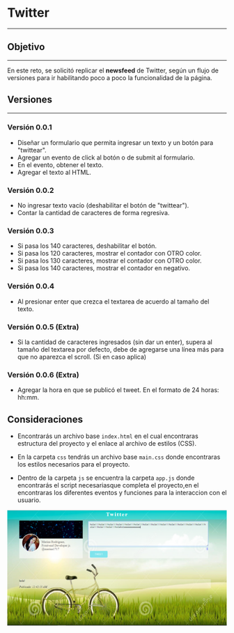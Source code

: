 # Twitter
---
## Objetivo
---
En este reto, se solicitó replicar el  **newsfeed** de Twitter, según un flujo de versiones para ir habilitando poco a poco la funcionalidad de la página.


## Versiones 
---
### Versión 0.0.1

* Diseñar un formulario que permita ingresar un texto y un botón para "twittear".
* Agregar un evento de click al botón o de submit al formulario.
* En el evento, obtener el texto.
* Agregar el texto al HTML.
### Versión 0.0.2

* No ingresar texto vacío (deshabilitar el botón de "twittear").
* Contar la cantidad de caracteres de forma regresiva.
### Versión 0.0.3

* Si pasa los 140 caracteres, deshabilitar el botón.
* Si pasa los 120 caracteres, mostrar el contador con OTRO color.
* Si pasa los 130 caracteres, mostrar el contador con OTRO color.
* Si pasa los 140 caracteres, mostrar el contador en negativo.
### Versión 0.0.4

* Al presionar enter que crezca el textarea de acuerdo al tamaño del texto.
### Versión 0.0.5 (Extra)

* Si la cantidad de caracteres ingresados (sin dar un enter), supera al tamaño del textarea por defecto, debe de agregarse una línea más para que no aparezca el scroll. (Si en caso aplica)
### Versión 0.0.6 (Extra)

* Agregar la hora en que se publicó el tweet. En el formato de 24 horas: hh:mm.


## Consideraciones

* Encontrarás un archivo base `index.html` en el cual encontraras
  estructura del proyecto y el enlace al archivo de estilos (CSS).

* En la carpeta `css` tendrás un archivo base `main.css` donde encontraras los
  estilos necesarios para el proyecto.

* Dentro de la carpeta `js` se encuentra la carpeta `app.js` donde
  encontrarás el script necesariasque completa el proyecto,en el encontraras los diferentes eventos y funciones para la interaccion con el usuario.

![twitter](assets/images/twiter.png "titulo")


